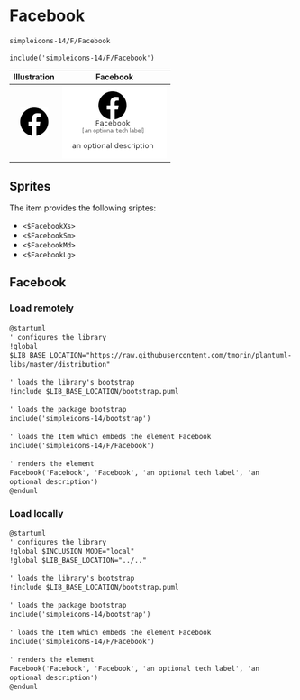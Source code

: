 # Facebook


```text
simpleicons-14/F/Facebook
```

```text
include('simpleicons-14/F/Facebook')
```



| Illustration | Facebook |
| :---: | :---: |
| ![illustration for Illustration](../../simpleicons-14/F/Facebook.png) | ![illustration for Facebook](../../simpleicons-14/F/Facebook.Local.png) |



## Sprites
The item provides the following sriptes:

- `<$FacebookXs>`
- `<$FacebookSm>`
- `<$FacebookMd>`
- `<$FacebookLg>`





## Facebook

### Load remotely
```plantuml
@startuml
' configures the library
!global $LIB_BASE_LOCATION="https://raw.githubusercontent.com/tmorin/plantuml-libs/master/distribution"

' loads the library's bootstrap
!include $LIB_BASE_LOCATION/bootstrap.puml

' loads the package bootstrap
include('simpleicons-14/bootstrap')

' loads the Item which embeds the element Facebook
include('simpleicons-14/F/Facebook')

' renders the element
Facebook('Facebook', 'Facebook', 'an optional tech label', 'an optional description')
@enduml
```

### Load locally
```plantuml
@startuml
' configures the library
!global $INCLUSION_MODE="local"
!global $LIB_BASE_LOCATION="../.."

' loads the library's bootstrap
!include $LIB_BASE_LOCATION/bootstrap.puml

' loads the package bootstrap
include('simpleicons-14/bootstrap')

' loads the Item which embeds the element Facebook
include('simpleicons-14/F/Facebook')

' renders the element
Facebook('Facebook', 'Facebook', 'an optional tech label', 'an optional description')
@enduml
```

